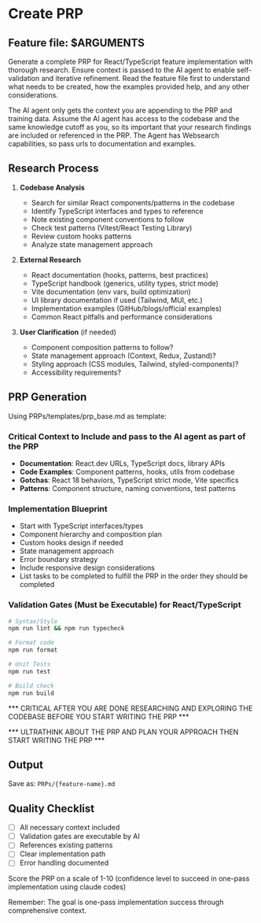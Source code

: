 # Create PRP

## Feature file: $ARGUMENTS

Generate a complete PRP for React/TypeScript feature implementation with thorough research. Ensure context is passed to the AI agent to enable self-validation and iterative refinement. Read the feature file first to understand what needs to be created, how the examples provided help, and any other considerations.

The AI agent only gets the context you are appending to the PRP and training data. Assume the AI agent has access to the codebase and the same knowledge cutoff as you, so its important that your research findings are included or referenced in the PRP. The Agent has Websearch capabilities, so pass urls to documentation and examples.

## Research Process

1. **Codebase Analysis**
   - Search for similar React components/patterns in the codebase
   - Identify TypeScript interfaces and types to reference
   - Note existing component conventions to follow
   - Check test patterns (Vitest/React Testing Library)
   - Review custom hooks patterns
   - Analyze state management approach

2. **External Research**
   - React documentation (hooks, patterns, best practices)
   - TypeScript handbook (generics, utility types, strict mode)
   - Vite documentation (env vars, build optimization)
   - UI library documentation if used (Tailwind, MUI, etc.)
   - Implementation examples (GitHub/blogs/official examples)
   - Common React pitfalls and performance considerations

3. **User Clarification** (if needed)
   - Component composition patterns to follow?
   - State management approach (Context, Redux, Zustand)?
   - Styling approach (CSS modules, Tailwind, styled-components)?
   - Accessibility requirements?

## PRP Generation

Using PRPs/templates/prp_base.md as template:

### Critical Context to Include and pass to the AI agent as part of the PRP
- **Documentation**: React.dev URLs, TypeScript docs, library APIs
- **Code Examples**: Component patterns, hooks, utils from codebase
- **Gotchas**: React 18 behaviors, TypeScript strict mode, Vite specifics
- **Patterns**: Component structure, naming conventions, test patterns

### Implementation Blueprint
- Start with TypeScript interfaces/types
- Component hierarchy and composition plan
- Custom hooks design if needed
- State management approach
- Error boundary strategy
- Include responsive design considerations
- List tasks to be completed to fulfill the PRP in the order they should be completed

### Validation Gates (Must be Executable) for React/TypeScript
```bash
# Syntax/Style
npm run lint && npm run typecheck

# Format code
npm run format

# Unit Tests
npm run test

# Build check
npm run build
```

*** CRITICAL AFTER YOU ARE DONE RESEARCHING AND EXPLORING THE CODEBASE BEFORE YOU START WRITING THE PRP ***

*** ULTRATHINK ABOUT THE PRP AND PLAN YOUR APPROACH THEN START WRITING THE PRP ***

## Output
Save as: `PRPs/{feature-name}.md`

## Quality Checklist
- [ ] All necessary context included
- [ ] Validation gates are executable by AI
- [ ] References existing patterns
- [ ] Clear implementation path
- [ ] Error handling documented

Score the PRP on a scale of 1-10 (confidence level to succeed in one-pass implementation using claude codes)

Remember: The goal is one-pass implementation success through comprehensive context.